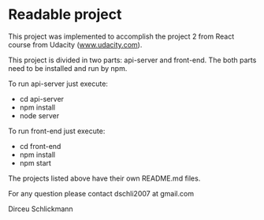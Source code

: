 # Readable project

This project was implemented to accomplish the project 2 from React
course from Udacity (www.udacity.com).

This project is divided in two parts: api-server and front-end.
The both parts need to be installed and run by npm.

To run api-server just execute:
   - cd api-server
   - npm install
   - node server

To run front-end just execute:
   - cd front-end
   - npm install
   - npm start

The projects listed above have their own README.md files.

For any question please contact dschli2007 at gmail.com

Dirceu Schlickmann
